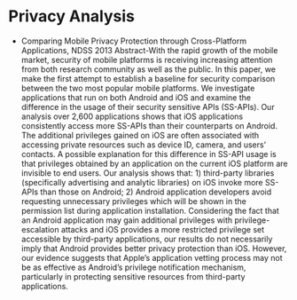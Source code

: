 # Privacy Analysis
+ Comparing Mobile Privacy Protection through Cross-Platform Applications, NDSS 2013
Abstract-With the rapid growth of the mobile market, security of mobile platforms is receiving increasing attention from both research community as well as the public. In this paper, we make the first attempt to establish a baseline for security comparison between the two most popular mobile platforms. We investigate applications that run on both Android and iOS and examine the difference in the usage of their security sensitive APIs (SS-APIs). Our analysis over 2,600 applications shows that iOS applications consistently access more SS-APIs than their counterparts on Android. The additional privileges gained on iOS are often associated with accessing private resources such as device ID, camera, and users’ contacts. A possible explanation for this difference in SS-API usage is that privileges obtained by an application on the current iOS platform are invisible to end users. Our analysis shows that: 1) third-party libraries (specifically advertising and analytic libraries) on iOS invoke more SS-APIs than those on Android; 2) Android application developers avoid requesting unnecessary privileges which will be shown in the permission list during application installation. Considering the fact that an Android application may gain additional privileges with privilege-escalation attacks and iOS provides a more restricted privilege set accessible by third-party applications, our results do not necessarily imply that Android provides better privacy protection than iOS. However, our evidence suggests that Apple’s application vetting process may not be as effective as Android’s privilege notification mechanism, particularly in protecting sensitive resources from third-party applications. 
